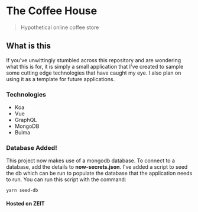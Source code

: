 # The Coffee House
> Hypothetical online coffee store

## What is this
If you've unwittingly stumbled across this repository and are wondering what this is for, it is simply a small application that I've created to sample some cutting edge technologies that have caught my eye. I also plan on using it as a template for future applications.

### Technologies
- Koa
- Vue
- GraphQL
- MongoDB
- Bulma

### Database Added!
This project now makes use of a mongodb database. To connect to a database, add the details to **now-secrets.json**. I've added a script to seed the db which can be run to populate the database that the application needs to run. You can run this script with the command:
```
yarn seed-db
```

#### Hosted on ZEIT